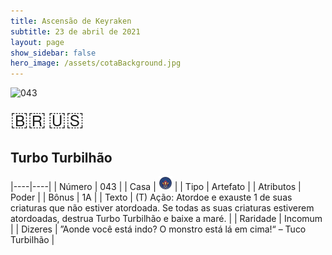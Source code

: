 ```yaml
---
title: Ascensão de Keyraken
subtitle: 23 de abril de 2021
layout: page
show_sidebar: false
hero_image: /assets/cotaBackground.jpg
---
```


![043](https://cards-keyforge.s3.eu-north-1.amazonaws.com/media/pt/rotk/043.png)

<span title="Português" style="font-size: 32px;cursor: pointer;" onclick="javascript:document.querySelector('img[alt=\'043\']').src=document.querySelector('img[alt=\'043\']').src.replace(/media\/[^/]+/, 'media/pt')">🇧🇷</span>
<span title="English" style="font-size: 32px;cursor: pointer;" onclick="javascript:document.querySelector('img[alt=\'043\']').src=document.querySelector('img[alt=\'043\']').src.replace(/media\/[^/]+/, 'media/en')">🇺🇸</span>

## Turbo Turbilhão

|----|----|
| Número | 043 |
| Casa | ![Keyraken](https://raw.githubusercontent.com/cardsofkeyforge/cardsofkeyforge.github.io/master/rotk/keyraken.png "Keyraken") |
| Tipo | Artefato |
| Atributos | Poder |
| Bônus | 1A |
| Texto | (T) Ação: Atordoe e exauste 1 de suas criaturas que não estiver atordoada. Se todas as suas criaturas estiverem atordoadas, destrua Turbo Turbilhão e baixe a maré. |
| Raridade | Incomum |
| Dizeres | ”Aonde você está indo? O monstro está lá em cima!“ – Tuco Turbilhão |
